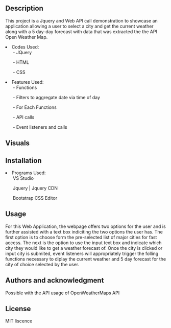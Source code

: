 ## Description
<p>
  This project is a Jquery and Web API call demonstration to showcase an application allowing a user to select a city and get the current weather along with a 5 day-day forecast with data that was extracted the the API Open Weather Map.
  <li>Codes Used:
    <ul>- JQuery</ul>
    <ul>- HTML</ul>
    <ul>- CSS</ul>
  </li>
  <li>Features Used:
    <ul>- Functions</ul>
    <ul>- Filters to aggregate date via time of day</ul>
    <ul>- For Each Functions</ul>
    <ul>- API calls</ul>
    <ul>- Event listeners and calls</ul>
  </li>
</p>

## Visuals




## Installation
<li>Programs Used:
  <ul>VS Studio</ul>
  <ul>Jquery | Jquery CDN</ul>
  <ul>Bootstrap CSS Editor</ul>
</li>

## Usage
For this Web Application, the webpage offers two options for the user and is further assisted with a text box indiciting the two options the user has. The first option is to choose form the pre-selected list of major cities for fast access. The next is the option to use the input text box and indicate which city they would like to get a weather forecast of. Once the city is clicked or input city is submited, event listeners will appropriately trigger the folling functions necessary to diplay the current weather and 5 day forecast for the city of choice selected by the user.

## Authors and acknowledgment
Possible with the API usage of OpenWeatherMaps API

## License
MIT liscence
